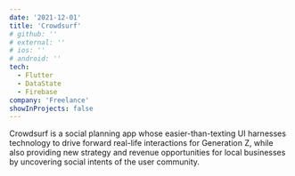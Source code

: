 ```yaml
---
date: '2021-12-01'
title: 'Crowdsurf'
# github: ''
# external: ''
# ios: ''
# android: ''
tech:
  - Flutter
  - DataState
  - Firebase
company: 'Freelance'
showInProjects: false
---
```


Crowdsurf is a social planning app whose easier-than-texting UI harnesses technology to drive forward real-life interactions for Generation Z, while also providing new strategy and revenue opportunities for local businesses by uncovering social intents of the user community.
